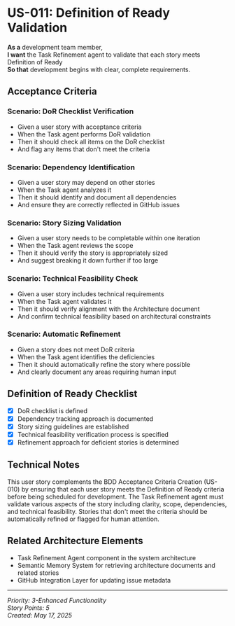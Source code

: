 # US-011: Definition of Ready Validation

**As a** development team member,  
**I want** the Task Refinement agent to validate that each story meets Definition of Ready  
**So that** development begins with clear, complete requirements.

## Acceptance Criteria

### Scenario: DoR Checklist Verification
- Given a user story with acceptance criteria
- When the Task agent performs DoR validation
- Then it should check all items on the DoR checklist
- And flag any items that don't meet the criteria

### Scenario: Dependency Identification
- Given a user story may depend on other stories
- When the Task agent analyzes it
- Then it should identify and document all dependencies
- And ensure they are correctly reflected in GitHub issues

### Scenario: Story Sizing Validation
- Given a user story needs to be completable within one iteration
- When the Task agent reviews the scope
- Then it should verify the story is appropriately sized
- And suggest breaking it down further if too large

### Scenario: Technical Feasibility Check
- Given a user story includes technical requirements
- When the Task agent validates it
- Then it should verify alignment with the Architecture document
- And confirm technical feasibility based on architectural constraints

### Scenario: Automatic Refinement
- Given a story does not meet DoR criteria
- When the Task agent identifies the deficiencies
- Then it should automatically refine the story where possible
- And clearly document any areas requiring human input

## Definition of Ready Checklist

- [x] DoR checklist is defined
- [x] Dependency tracking approach is documented
- [x] Story sizing guidelines are established
- [x] Technical feasibility verification process is specified
- [x] Refinement approach for deficient stories is determined

## Technical Notes

This user story complements the BDD Acceptance Criteria Creation (US-010) by ensuring that each user story meets the Definition of Ready criteria before being scheduled for development. The Task Refinement agent must validate various aspects of the story including clarity, scope, dependencies, and technical feasibility. Stories that don't meet the criteria should be automatically refined or flagged for human attention.

## Related Architecture Elements

- Task Refinement Agent component in the system architecture
- Semantic Memory System for retrieving architecture documents and related stories
- GitHub Integration Layer for updating issue metadata

---

*Priority: 3-Enhanced Functionality*  
*Story Points: 5*  
*Created: May 17, 2025*